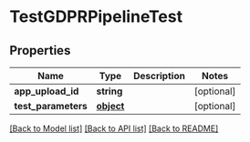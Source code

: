 # TestGDPRPipelineTest

## Properties
Name | Type | Description | Notes
------------ | ------------- | ------------- | -------------
**app_upload_id** | **string** |  | [optional] 
**test_parameters** | [**object**](.md) |  | [optional] 

[[Back to Model list]](../README.md#documentation-for-models) [[Back to API list]](../README.md#documentation-for-api-endpoints) [[Back to README]](../README.md)

